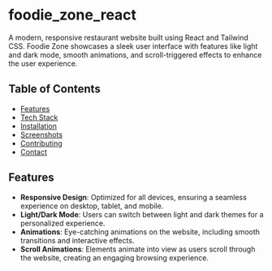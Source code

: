 # foodie_zone_react

A modern, responsive restaurant website built using React and Tailwind CSS. Foodie Zone showcases a sleek user interface with features like light and dark mode, smooth animations, and scroll-triggered effects to enhance the user experience.

## Table of Contents

- [Features](#features)
- [Tech Stack](#tech-stack)
- [Installation](#installation)
- [Screenshots](#screenshots)
- [Contributing](#contributing)
- [Contact](#contact)

## Features

- **Responsive Design**: Optimized for all devices, ensuring a seamless experience on desktop, tablet, and mobile.
- **Light/Dark Mode**: Users can switch between light and dark themes for a personalized experience.
- **Animations**: Eye-catching animations on the website, including smooth transitions and interactive effects.
- **Scroll Animations**: Elements animate into view as users scroll through the website, creating an engaging browsing experience.